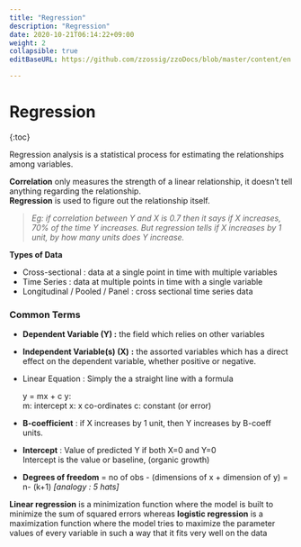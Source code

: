 ```yaml
---
title: "Regression"
description: "Regression"
date: 2020-10-21T06:14:22+09:00
weight: 2
collapsible: true
editBaseURL: https://github.com/zzossig/zzoDocs/blob/master/content/en

---
```

# Regression

{:toc}

Regression analysis is a statistical process for estimating the relationships among variables.

**Correlation** only measures the strength of a linear relationship, it doesn’t tell anything regarding the relationship.  
**Regression** is used to figure out the relationship itself.

> _Eg: if correlation between Y and X is 0.7 then it says if X increases, 70% of the time Y increases. But regression tells if X increases by 1 unit, by how many units does Y increase._

**Types of Data**

* Cross-sectional : data at a single point in time with multiple variables
* Time Series : data at multiple points in time with a single variable
* Longitudinal / Pooled / Panel : cross sectional time series data

### Common Terms

* **Dependent Variable (Y) :** the field which relies on other variables
* **Independent Variable(s) (X)** **:** the assorted variables which has a direct effect on the dependent variable, whether positive or negative.
* Linear Equation : Simply the a straight line with a formula

  y = mx + c
  y:  
  m: intercept
  x: x co-ordinates
  c: constant (or error)
* **B-coefficient** : if X increases by 1 unit, then Y increases by B-coeff units.
* **Intercept** : Value of predicted Y if both X=0 and Y=0  
  Intercept is the value or baseline, (organic growth)
* **Degrees of freedom** = no of obs - (dimensions of x + dimension of y) = n- (k+1) _\[analogy : 5 hats\]_

**Linear regression** is a minimization function where the model is built to minimize the sum of squared errors whereas **logistic regression** is a maximization function where the model tries to maximize the parameter values of every variable in such a way that it fits very well on the data